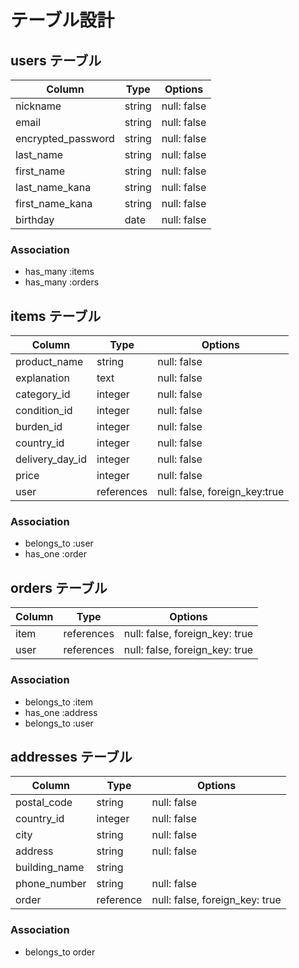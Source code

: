 # テーブル設計

##  users テーブル

| Column            | Type    | Options     |
| ----------------- | ------- | ----------- |
| nickname          | string  | null: false |
| email             | string  | null: false |
| encrypted_password| string  | null: false |
| last_name         | string  | null: false |
| first_name        | string  | null: false |
| last_name_kana    | string  | null: false |
| first_name_kana   | string  | null: false |
| birthday          | date    | null: false |
### Association

- has_many :items
- has_many :orders

##  items テーブル

| Column          | Type         | Options                        |
| --------------- | ------------ | ------------------------------ |
| product_name    | string       | null: false                    |
| explanation     | text         | null: false                    |
| category_id     | integer      | null: false                    |
| condition_id    | integer      | null: false                    |
| burden_id       | integer      | null: false                    |
| country_id      | integer      | null: false                    |
| delivery_day_id| integer      | null: false                    |
| price           | integer      | null: false                    |
| user            | references   | null: false, foreign_key:true  |
### Association

-  belongs_to :user
-  has_one :order

##  orders テーブル

| Column      | Type       | Options                        |
| ----------- | ---------- | ------------------------------ |
| item        | references | null: false, foreign_key: true |
| user        | references | null: false, foreign_key: true |
### Association

-  belongs_to :item
-  has_one :address 
-  belongs_to :user

##   addresses テーブル

| Column       | Type         | Options                        |
| ------------ | ------------ | ------------------------------ |
| postal_code  | string       | null: false                    |
| country_id   | integer      | null: false                    |
| city         | string       | null: false                    |
| address      | string       | null: false                    |
| building_name| string       |                                |
| phone_number | string       | null: false                    |
| order        | reference    | null: false, foreign_key: true |
### Association

- belongs_to order